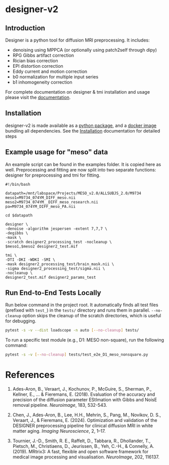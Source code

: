 # designer-v2

## Introduction
Designer is a python tool for diffusion MRI preprocessing. It includes:

* denoising using MPPCA (or optionally using patch2self through dipy)
* RPG Gibbs artifact correction
* Rician bias correction
* EPI distortion correction
* Eddy current and motion correction
* b0 normalization for multiple input series
* b1 inhomogeneity correction

For complete documentation on designer & tmi installation and usage please visit the [documentation](https://nyu-diffusionmri.github.io/DESIGNER-v2).

## Installation

designer-v2 is made available as a [python package](https://pypi.org/project/designer2/), and a [docker image](https://hub.docker.com/r/nyudiffusionmri/designer2/) bundling all dependencies. See the [Installation](https://nyu-diffusionmri.github.io/DESIGNER-v2/docs/designer/installation/) documentation for detailed steps


## Example usage for "meso" data

An example script can be found in the examples folder. It is copied here as well. Preprocessing and fitting are now split into two separate functions: designer for preprocessing and tmi for fitting. 

```
#!/bin/bash

datapath=/mnt/labspace/Projects/MESO_v2.0/ALLSUBJS_2.0/M9734
meso1=M9734_074YM_DIFF_meso.nii
meso2=M9734_074YM__DIFF_meso_research.nii
pa=M9734_074YM_DIFF_meso_PA.nii

cd $datapath

designer \
-denoise -algorithm jespersen -extent 7,7,7 \
-degibbs \
-mask \
-scratch designer2_processing_test -nocleanup \
$meso1,$meso2 designer2_test.mif

tmi \
-DTI -DKI -WDKI -SMI \
-mask designer2_processing_test/brain_mask.nii \
-sigma designer2_processing_test/sigma.nii \
-nocleanup \
designer2_test.mif designer2_params_test
```

## Run End-to-End Tests Locally

Run below command in the project root. It automatically finds all test files (prefixed with `test_`) in the `tests/` directory and runs them in parallel. `--no-cleanup` option skips the cleanup of the scratch directories, which is useful for debugging.
```bash
pytest -s -v --dist loadscope -n auto [--no-cleanup] tests/
```

To run a specific test module (e.g., D1: MESO non-square), run the following command:
```bash
pytest -s -v [--no-cleanup] tests/test_e2e_D1_meso_nonsquare.py
```

# References
1. Ades-Aron, B., Veraart, J., Kochunov, P., McGuire, S., Sherman, P., Kellner, E., … & Fieremans, E. (2018). Evaluation of the accuracy and precision of the diffusion parameter EStImation with Gibbs and NoisE removal pipeline. *Neuroimage*, 183, 532-543.

2. Chen, J., Ades-Aron, B., Lee, H.H., Mehrin, S., Pang, M., Novikov, D. S., Veraart, J., & Fieremans, E. (2024). Optimization and validation of the DESIGNER preprocessing pipeline for clinical diffusion MRI in white matter aging. *Imaging Neuroscience*, 2, 1–17.

3. Tournier, J.-D., Smith, R. E., Raffelt, D., Tabbara, R., Dhollander, T., Pietsch, M., Christiaens, D., Jeurissen, B., Yeh, C.-H., & Connelly, A. (2019). MRtrix3: A fast, flexible and open software framework for medical image processing and visualisation. *NeuroImage*, 202, 116137.


